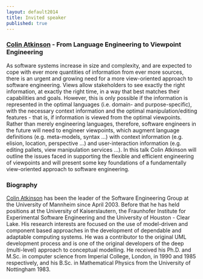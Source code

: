 ```yaml
---
layout: default2014
title: Invited speaker
published: true
---
```


### [Colin Atkinson](http://swt.informatik.uni-mannheim.de/de/team/colin-atkinson/) - From Language Engineering to Viewpoint Engineering

As software systems increase in size and complexity, and are expected
to cope with ever more quantities of information from ever more
sources, there is an urgent and growing need for a more view-oriented
approach to software engineering. Views allow stakeholders to see
exactly the right information, at exactly the right time, in a way
that best matches their capabilities and goals. However, this is only
possible if the information is represented in the optimal languages
(i.e. domain- and purpose-specific), with the necessary context
information and the optimal manipulation/editing features - that is,
if information is viewed from the optimal viewpoints. Rather than
merely engineering languages, therefore, software engineers in the
future will need to engineer viewpoints, which augment language
definitions (e.g. meta-models, syntax ...) with context information
(e.g. elision, location, perspective ...) and user-interaction
information (e.g. editing pallets, view manipulation services ...). In
this talk Colin Atkinson will outline the issues faced in supporting
the flexible and efficient engineering of viewpoints and will present
some key foundations of a fundamentally view-oriented approach to
software engineering.


### Biography

[Colin Atkinson](http://swt.informatik.uni-mannheim.de/de/team/colin-atkinson/) has been the leader of the Software Engineering Group
at the University of Mannheim since April 2003. Before that he has
held positions at the University of Kaiserslautern, the Fraunhofer
Institute for Experimental Software Engineering and the University of
Houston - Clear Lake. His research interests are focused on the use of
model-driven and component based approaches in the development of
dependable and adaptable computing systems. He was a contributor to
the original UML development process and is one of the original
developers of the deep (multi-level) approach to conceptual modelling.
He received his Ph.D. and M.Sc. in computer science from Imperial
College, London, in 1990 and 1985 respectively, and his B.Sc. in
Mathematical Physics from the University of Nottingham 1983.
